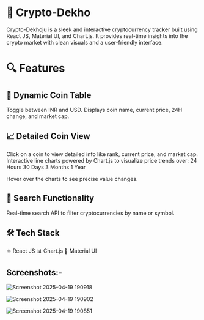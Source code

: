 # 🚀 Crypto-Dekho
Crypto-Dekhoju is a sleek and interactive cryptocurrency tracker built using React JS, Material UI, and Chart.js. It provides real-time insights into the crypto market with clean visuals and a user-friendly interface.

# 🔍 Features

## 💱 Dynamic Coin Table

Toggle between INR and USD.
Displays coin name, current price, 24H change, and market cap.

## 📈 Detailed Coin View

Click on a coin to view detailed info like rank, current price, and market cap.
Interactive line charts powered by Chart.js to visualize price trends over:
24 Hours
30 Days
3 Months
1 Year

Hover over the charts to see precise value changes.

## 🔎 Search Functionality
Real-time search API to filter cryptocurrencies by name or symbol.

## 🛠️ Tech Stack

⚛️ React JS
📊 Chart.js
🎨 Material UI

## Screenshots:- 
![Screenshot 2025-04-19 190918](https://github.com/user-attachments/assets/e9a9872e-d11e-4384-a3f5-f889191caea6)

![Screenshot 2025-04-19 190902](https://github.com/user-attachments/assets/23239026-f183-4a85-9f56-c4adfe2db537)

![Screenshot 2025-04-19 190851](https://github.com/user-attachments/assets/0831bb7b-4039-4615-8d6f-a978d5800bbd)


